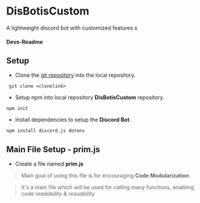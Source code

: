 # DisBotisCustom
A lightweight discord bot with customized features
s
#### Devs-Readme

## Setup
- Clone the [git repository](https://github.com/this-is-yaash/DisBotisCustom) into the local repository.
```
 git clone <clonelink>
```
- Setup npm into local repository **DisBotisCustom** repository.
```
npm init
```
- Install dependencies to setup the **Discord Bot**. 
```
npm install discord.js dotenv
```
## Main File Setup - prim.js

- Create a file named **prim.js**

> Main goal of using this file is for encouraging **Code Modularization**. 

> It's a main file which will be used for calling many functions, enabling code *readability & resuability*

